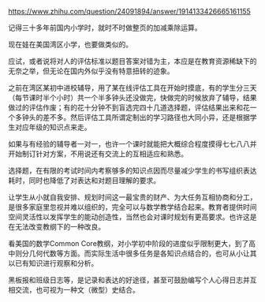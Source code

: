 https://www.zhihu.com/question/24091894/answer/1914133426665161155

记得三十多年前国内小学时，就时不时做整页的加减乘除运算。

现在娃在美国湾区小学，也要做类似的。

应试，或者说将对人的评估标准以题目答案对错为主，本应是在教育资源稀缺下的无奈之举，但无论在国内外似乎没有特意扭转的迹象。

之前在湾区某初中进校辅导，用了某在线评估工具在开始时摸底，有的学生分三天（每节课时半个小时）共一个半多钟头还没做完，快做完的时候放弃了辅导，结果做过的评估作废；有的花十分钟不到盲选完四十几道选择题，评估结果出来和花一个多钟头的差不多。然后评估工具所谓定制出的学习路径也大同小异，还是根据学生对应年级的知识点来走。

如果与有经验的辅导者一对一，也许一个课时就能把大概综合程度摸得七七八八并开始制订针对方案，不用说还有交流上的互相适应和熟悉。

选择题，在有限的考试时间内考察够多的知识点因而尽量减少学生的书写组织表达耗时，同时也降低了对表达和对题目理解的要求。

让学生从小就自我安排、规划时间这一最宝贵的财产、为大任务互相协商和分工，是很多家庭里忽视并难以组织的，完全可以与数学教学结合起来。教育者提供时间空间灵活性以发挥学生的能动创造性，当然也会对课时规划有更高要求。也许这是在无法改变教纲下的一种改良。

看美国的数学Common Core教纲，对小学初中阶段的进度似乎限制更大，到了高中则分几何代数等方面。而实际生活中很多任务是各知识点结合的，也可从小让其以已有知识进行观察和分析。

黑板报和班级日志等，是记录和表达的好途径，甚至可鼓励编写个人心得日志并互相交流，也可视为一种文（微型）史结合。